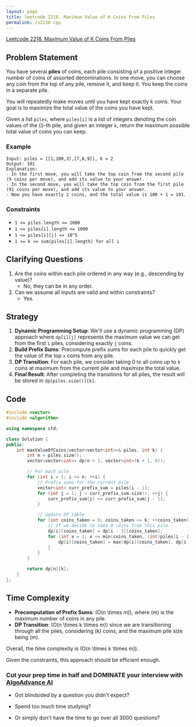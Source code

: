 ```yaml
---
layout: page
title: leetcode 2218. Maximum Value of K Coins From Piles
permalink: /s2218-cpp
---
```

[Leetcode 2218. Maximum Value of K Coins From Piles](https://algoadvance.github.io/algoadvance/l2218)
## Problem Statement
You have several **piles** of coins, each pile consisting of a positive integer number of coins of assorted denominations. In one move, you can choose any coin from the top of any pile, remove it, and keep it. You keep the coins in a separate pile.

You will repeatedly make moves until you have kept exactly k coins. Your goal is to maximize the total value of the coins you have kept.

Given a list `piles`, where `piles[i]` is a list of integers denoting the coin values of the \(i\)-th pile, and given an integer `k`, return the maximum possible total value of coins you can keep.

### Example
```plaintext
Input: piles = [[1,100,3],[7,8,9]], k = 2
Output: 101
Explanation:
- In the first move, you will take the top coin from the second pile (9 coins per move), and add its value to your answer.
- In the second move, you will take the top coin from the first pile (91 coins per move), and add its value to your answer.
- Now you have exactly 2 coins, and the total value is 100 + 1 = 101.
```

### Constraints
- `1 <= piles.length <= 1000`
- `1 <= piles[i].length <= 1000`
- `1 <= piles[i][j] <= 10^5`
- `1 <= k <= sum(piles[i].length) for all i`

## Clarifying Questions
1. Are the coins within each pile ordered in any way (e.g., descending by value)?
   - No, they can be in any order.
2. Can we assume all inputs are valid and within constraints?
   - Yes.

## Strategy
1. **Dynamic Programming Setup**: We'll use a dynamic programming (DP) approach where `dp[i][j]` represents the maximum value we can get from the first `i` piles, considering exactly `j` coins.
2. **Build Prefix Sums**: Precompute prefix sums for each pile to quickly get the value of the top `x` coins from any pile.
3. **DP Transition**: For each pile, we consider taking 0 to all coins up to `k` coins at maximum from the current pile and maximize the total value.
4. **Final Result**: After completing the transitions for all piles, the result will be stored in `dp[piles.size()][k]`.

## Code
```cpp
#include <vector>
#include <algorithm>

using namespace std;

class Solution {
public:
    int maxValueOfCoins(vector<vector<int>>& piles, int k) {
        int n = piles.size();
        vector<vector<int>> dp(n + 1, vector<int>(k + 1, 0));

        // For each pile
        for (int i = 1; i <= n; ++i) {
            // Prefix sums for the current pile
            vector<int> curr_prefix_sum = piles[i - 1];
            for (int j = 1; j < curr_prefix_sum.size(); ++j) {
                curr_prefix_sum[j] += curr_prefix_sum[j - 1];
            }

            // Update DP table
            for (int coins_taken = 0; coins_taken <= k; ++coins_taken) {
                // If we decide to take 0 coins from this pile
                dp[i][coins_taken] = dp[i - 1][coins_taken];
                for (int x = 1; x <= min(coins_taken, (int)piles[i - 1].size()); ++x) {
                    dp[i][coins_taken] = max(dp[i][coins_taken], dp[i - 1][coins_taken - x] + curr_prefix_sum[x - 1]);
                }
            }
        }

        return dp[n][k];
    }
};
```

## Time Complexity
- **Precomputation of Prefix Sums**: \(O(n \times m)\), where \(m\) is the maximum number of coins in any pile.
- **DP Transition**: \(O(n \times k \times m)\) since we are transitioning through all the piles, considering \(k\) coins, and the maximum pile size being \(m\).

Overall, the time complexity is \(O(n \times k \times m)\).

Given the constraints, this approach should be efficient enough.


### Cut your prep time in half and DOMINATE your interview with [AlgoAdvance AI](https://algoAdvance.com)

- Got blindsided by a question you didn't expect?

- Spend too much time studying?

- Or simply don't have the time to go over all 3000 questions?

